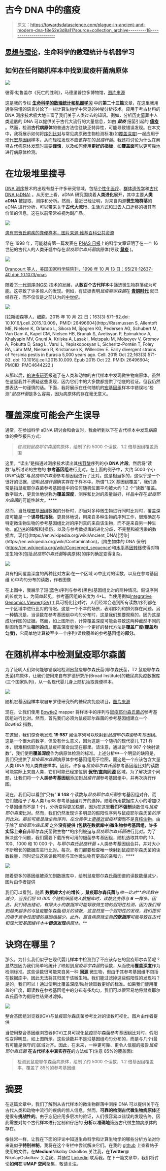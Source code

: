 # 古今 DNA 中的瘟疫

> 原文：<https://towardsdatascience.com/plague-in-ancient-and-modern-dna-f8e52e3d8a11?source=collection_archive---------18----------------------->

## [思想与理论](https://towardsdatascience.com/tagged/thoughts-and-theory)，生命科学的数理统计与机器学习

## 如何在任何随机样本中找到鼠疫杆菌病原体

![](img/62ee6ebe1502d0b237e010574f60a40c.png)

彼得·勃鲁盖尔《死亡的胜利》，马德里普拉多博物馆，[图片来源](https://en.wikipedia.org/wiki/The_Triumph_of_Death)

这是我的专栏 [**生命科学的数理统计和机器学习**](https://towardsdatascience.com/tagged/stats-ml-life-sciences?source=post_page---------------------------) 中的**第二十三篇**文章，在这里我用通俗易懂的语言讨论了一些计算生物学中常见的神秘分析技术。应用于考古材料的 DNA 测序技术极大地丰富了我们关于人类过去的知识。例如，分析历史墓葬中人类遗骸的 DNA 可以提供关于古代大流行的大量信息，如由 ***鼠疫*** 细菌引起的 [**瘟疫**](https://en.wikipedia.org/wiki/Plague_(disease)) 。然而，检测**古代病原体**的普通方法往往缺乏特异性，可能导致错误发现。在本文中，我将展示如何将[序列比对](https://en.wikipedia.org/wiki/Sequence_alignment)与常见病原微生物检测标准(如[覆盖深度](https://en.wikipedia.org/wiki/Coverage_(genetics)))一起应用于现代[宏基因组](https://en.wikipedia.org/wiki/Metagenomics)样本，从而轻松发现不应该存在的*鼠疫杆菌*。我还将讨论为什么在解释古代病原体发现时需要**谨慎**，以及如何使用**更好的指标**，如**覆盖面**可以更可靠地进行病原体检测。

# 在垃圾堆里搜寻

[DNA 测序](https://en.wikipedia.org/wiki/DNA_sequencing)技术的出现有益于许多研究领域，包括[个性化医疗](https://en.wikipedia.org/wiki/Personalized_medicine)、[群体遗传学](https://en.wikipedia.org/wiki/Population_genetics)和[古代 DNA (aDNA)](https://en.wikipedia.org/wiki/Ancient_DNA) 。从历史上看，aDNA 研究围绕着**人类进化**展开，其中主要**人类 aDNA** 被提取、测序和分析。然而，最近已经证明，对来自内源**微生物群落**的 aDNA 进行分析，可以带来关于**古代大流行**、生活方式和过去人口迁移的极其有价值的信息，这在以前常常被视为副产品。

![](img/f6f6979c2d0bb3ff38f0cb802d0ac03b.png)

[患有志贺氏痢疾的粪便样本，图片来源:维基百科公共资源](https://en.wikipedia.org/wiki/Pathogen)

早在 1998 年，可能就有第一篇发表在 [PNAS 日报](https://www.pnas.org/)上的科学文章证明了在一个 16 世纪的古代人的人类牙髓中存在*鼠疫耶尔森氏菌*病原体(导致 [**鼠疫**](https://en.wikipedia.org/wiki/Plague_(disease)) )。

![](img/84f22565b3d4a0bece269e597b896ced.png)

[Drancourt 等人，美国国家科学院院刊，1998 年 10 月 13 日；95(21):12637–40.doi: 10.1073/pnas](https://pubmed.ncbi.nlm.nih.gov/9770538/)

随着[下一代测序(NGS)](https://en.wikipedia.org/wiki/DNA_sequencing) 技术的发展，从**数百个古代样本**中筛选微生物群落成为可能。这导致了许多惊人的发现。例如，有证据表明*鼠疫耶尔森菌*在 [**青铜时代**](https://en.wikipedia.org/wiki/Bronze_Age) 就已经存在，而不仅仅是之前认为的[中世纪](https://en.wikipedia.org/wiki/Middle_Ages)。

![](img/0c0ce962fb8f1aec505674e1df54ea66.png)

[拉斯姆森等人，细胞。2015 年 10 月 22 日；163(3):571–82.doi: 10.1016/j.cell.2015.10.009，PMID: 26496604](http://Rasmussen S, Allentoft ME, Nielsen K, Orlando L, Sikora M, Sjögren KG, Pedersen AG, Schubert M, Van Dam A, Kapel CM, Nielsen HB, Brunak S, Avetisyan P, Epimakhov A, Khalyapin MV, Gnuni A, Kriiska A, Lasak I, Metspalu M, Moiseyev V, Gromov A, Pokutta D, Saag L, Varul L, Yepiskoposyan L, Sicheritz-Pontén T, Foley RA, Lahr MM, Nielsen R, Kristiansen K, Willerslev E. Early divergent strains of Yersinia pestis in Eurasia 5,000 years ago. Cell. 2015 Oct 22;163(3):571-82\. doi: 10.1016/j.cell.2015.10.009\. Epub 2015 Oct 22\. PMID: 26496604; PMCID: PMC4644222.)

从那以后，[的许多研究](https://pubmed.ncbi.nlm.nih.gov/?term=Yersinia%20pestis)报道了在人类和动物的古代样本中发现微生物病原体。虽然在这里我并不质疑这些发现，因为它们中的大多数都提供了彻底的验证，但我仍然想表达一句谨慎的话。下面，我将展示在任何随机的[宏基因组](https://en.wikipedia.org/wiki/Metagenomics)样本中错误地“检测”*鼠疫杆菌*是多么容易，因为病原体的存在毫无意义。

# 覆盖深度可能会产生误导

通常，在参加科学 aDNA 研讨会和会议时，我会听到以下在古代样本中发现病原体的典型报告方式:

> *检测到鼠疫耶尔森菌*病原体，绘制了约 5000 个读数，1.2 倍基因组覆盖范围

这里，“读出”是指通过测序技术读出其[核苷酸](https://en.wikipedia.org/wiki/Nucleotide)序列的**小 DNA 片段**。然后将“读数”与所讨论的生物的 **参考基因组**进行比对。在上面的例子中，大约 5000 个小 DNA“读数”与*鼠疫耶尔森菌*参考基因组进行了比对。这是相当多的，这似乎是一个很好的证据，证明*鼠疫杆菌*确实存在于样本中。所谓“1.2X 基因组覆盖”，我们通常是指鼠疫耶尔森菌参考基因组中的任何随机位置平均被大约 1.2 个“读数”覆盖。数字越大，更具体地说称为**覆盖深度**，测序和比对的质量越好，样品中存在*鼠疫耶尔森菌*的可能性越大。****

然而，当处理[宏基因组](https://en.wikipedia.org/wiki/Metagenomics)数据的分析时，即当对多种微生物进行同时比对时，覆盖深度可能是一个**误导性指标**。更具体地说，用来自多种生物的序列工作，很难确定与特定微生物生物的参考基因组比对的序列真的来自该生物，而不是来自另一种生物。[aDNA](https://en.wikipedia.org/wiki/DNA_damage_(naturally_occurring))的降解和[损伤，以及与参考数据库的进化分歧，不完整和被污染的数据库，现代](https://en.wikipedia.org/wiki/Ancient_DNA)[污染](https://en.wikipedia.org/wiki/Contamination)，[跨生物体的 DNA 保守](https://en.wikipedia.org/wiki/Conserved_sequence)和[水平基因转移](https://en.wikipedia.org/wiki/Horizontal_gene_transfer)使得对特定生物体(包括*鼠疫耶尔森氏菌*等病原体)的序列确定变得复杂。

![](img/ab06cefb681fbe3d2125c19c1a32a30d.png)

具有相同覆盖深度的两种比对方案:在一个区域 a)中比对的读数，以及在参考基因组 b)中均匀分布的读数，作者图像

在上图中，我展示了短(蓝色)序列与参考(黑色)基因组比对的两种情况。假设序列的长度为 L，为简单起见，参考基因组的长度为 4*L。当使用例如[Integrative Genomics Viewer(IGV)](https://software.broadinstitute.org/software/igv/)工具可视化比对时，人们经常会遇到所有读数/序列都在一个区域中进行比对的情况。这是一个不幸的场景，表明序列和排列存在问题。另一种情况是，当读数在参考基因组中均匀分布时，这是我们想要观察的，因为这是成功作图的证据。然而，如上图所示，计算覆盖深度可能会导致这两种截然不同的制图场景产生**相同的**值。覆盖深度度量的一个更好的替代方法是**覆盖广度(覆盖均匀度)**，它简单地计算被至少一个序列/读数覆盖的参考基因组的**部分。**

# 在随机样本中检测鼠疫耶尔森菌

为了证明人们如何能够错误地检测出鼠疫耶尔森氏菌(耶尔森氏菌，T2 鼠疫耶尔森氏菌)病原体，让我们使用来自布罗德研究所(Broad Institute)的糖尿病免疫数据库(三个国家队列)，从一名现代婴儿身上随机抽取粪便样本。

![](img/63a720063c05e494a8917e966e491c27.png)

随机宏基因组样本取自布罗德研究所的糖尿病免疫项目，[图片来源](https://diabimmune.broadinstitute.org/diabimmune/three-country-cohort/resources/metagenomic-sequence-data)

现在，让我们使用 [Bowtie2](http://bowtie-bio.sourceforge.net/bowtie2/index.shtml) mapper 将样本中的序列与[鼠疫耶尔森氏菌*的*](https://www.ncbi.nlm.nih.gov/genome/153?genome_assembly_id=299265)参考基因组进行比对。然而，首先我们必须为鼠疫耶尔森菌的参考基因组建立一个 Bowtie2 指数。

在这里，我们惊奇地发现 **19 987** 阅读序列可以映射到*鼠疫耶尔森菌*参考基因组。这是一个很大的数字，但没有什么意义，因为这是一个随机的现代婴儿 T21 样本，很难相信耶尔森氏鼠疫杆菌会出现在那里。请注意，通过说“19 987 个映射读数”，我们使用**覆盖深度**作为病原体检测的标准。上述分析中一个明显的缺陷是，我们只提供了*鼠疫耶尔森菌*病原体参考基因组用于绘图，而这是一个应该包含大量人类 DNA 的人类粪便样本。因此，许多与*鼠疫耶尔森氏菌*参考基因组比对的读数可能实际上来自人类，它们可能已经定位到 [**保守/直向同源**](https://en.wikipedia.org/wiki/Conserved_sequence) 区域。为了解决这个问题，让我们将一个**人类参考基因组**添加到*鼠疫杆菌*参考基因组中，并再次执行作图。

现在，我们可以看到“只有” **8 148** 个读数与*鼠疫耶尔森氏菌*参考基因组对齐，而它们被给予了与人类 hg38 参考基因组对齐的选择。随着所用数据库大小的增加(2 个基因组而不是 1 个)，分析变得更加稳健，因为在这里**我们不强制**读数仅与*鼠疫耶尔森菌*比对。然而，我们仍然发现许多明显的假阳性序列与鼠疫耶尔森氏菌*的序列比对。那些可能是微生物序列，在分类学上[更接近](https://en.wikipedia.org/wiki/Taxonomy_(biology))鼠疫杆菌*而不是[真核生物](https://en.wikipedia.org/wiki/Eukaryote)。由于除了*鼠疫耶尔森氏菌* 之外**没有提供** **(包括在数据库中)微生物参考基因组，许多实际上来自**非耶尔森氏菌微生物**的序列被迫与*鼠疫耶尔森氏菌*进行比对。为了解决这个问题，我们需要下载所有可用的细菌参考基因组，随机选取其中的 10、100、1000 和 10 000 个，与*耶尔森氏鼠疫杆菌* +人类参考基因组合并，并对大小不断增长的数据库进行比对。每次，我们都要检查唯一映射到鼠疫耶尔森氏菌的读数数量，同时记住这些读数可能与其他微生物有更高的亲和力。****

![](img/787f3bcdfb54b53c6c002cbc93dbf9ea.png)

随着更多的基因组被添加到数据库中，绘制鼠疫耶尔森氏菌图谱的读数数量减少，图片由作者提供

我们可以看到，随着 **数据库大小**的**增长** **，鼠疫耶尔森氏菌**与*唯一比对**的读数在减少，当我们将 10 000 个随机细菌纳入数据库时，读数会变得与 **6** 一样多。因此，我们得出结论，有限大小的数据库可能导致微生物的假阳性检测，因为我们得到越来越多的与*鼠疫耶尔森菌*相关的读数，这显然是一个假阳性的发现，我们提供的用于竞争性图谱的基因组越少。此外，富含病原微生物**的数据库**可能导致在古代和现代宏基因组样本中**错误发现**病原体。***

# 诀窍在哪里？

那么，为什么我们似乎在现代婴儿样本中检测到了不应该存在的鼠疫耶尔森菌呢？显然是因为我们简单地统计了映射到*鼠疫耶尔森菌*的读数，从而使用**覆盖深度**作为检测标准。这些读数很可能来自另一种 [**同源**](https://en.wikipedia.org/wiki/Homology_(biology)) 微生物，但由于其参考基因组不包括在数据库中，因此无法将其归属于该微生物。我们能过滤掉这些假阳性的发现吗？是的，我们可以！通过使用比覆盖深度/映射读取数更好的标准。如果我们使用覆盖的广度，即读数在参考基因组中的分布有多均匀，我们可以很容易地将鼠疫耶尔森氏菌作为假阳性结果过滤掉。

![](img/9bc186ff3d8d4a4d3c1a28f2bd1d8f40.png)

整合基因组浏览器(IGV)与鼠疫耶尔森氏菌参考比对的读数可视化，图片由作者提供

当使用整合基因组浏览器(IGV)工具可视化鼠疫耶尔森菌参考基因组比对时，假阳性变得明显，如上图所示。这些读数并不是沿基因组均匀分布的，而是与几个(最有可能是保守的)区域对齐。因此，在未来，一种更可靠、更令人信服的报告*鼠疫耶尔森氏菌* **在古代样本中真实存在**的方法如下(注意 85%的覆盖面):

> 检测到鼠疫耶尔森菌病原体，绘制了约 5000 个读数，1.2 倍基因组覆盖率，覆盖了 85%的参考基因组

# 摘要

在这篇文章中，我们了解到从古代样本的微生物群落中测序 DNA 可以提供关于在古代人类和动物中流行的疾病的惊人信息。然而，**可靠的检测古代微生物病原体**还是很有**挑战性的**。由于忘记应用多层次的验证，人们很容易以错误的发现告终，因此需要对每个古代样本进行定制和仔细的 **分析**以**准确地**筛选古代微生物病原体的存在。

像往常一样，让我在下面的评论中知道生命科学和计算生物学的哪些分析方法对你来说似乎**特别神秘**，我将在这个专栏中尝试解决它们。在我的 [github](https://github.com/NikolayOskolkov/PlagueRandomSample) 上查看帖子使用的文件。在**Medium**Nikolay Oskolkov 关注我，在**Twitter**@ NikolayOskolkov 关注我，并通过 [Linkedin](http://linkedin.com/in/nikolay-oskolkov-abb321186?source=post_page---------------------------) 联系我。在下一篇文章中，我们将讨论**如何在 UMAP 空间**聚集，敬请关注。